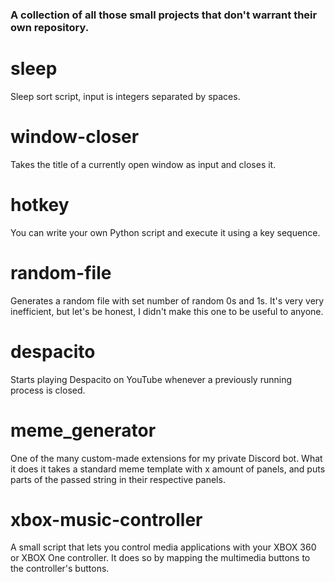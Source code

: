 ### A collection of all those small projects that don't warrant their own repository.

# sleep

Sleep sort script, input is integers separated by spaces.

# window-closer

Takes the title of a currently open window as input and closes it.

# hotkey

You can write your own Python script and execute it using a key sequence.

# random-file

Generates a random file with set number of random 0s and 1s. It's very very inefficient, but let's be honest, I didn't make this one to be useful to anyone.

# despacito

Starts playing Despacito on YouTube whenever a previously running process is closed.

# meme_generator

One of the many custom-made extensions for my private Discord bot. What it does it takes a standard meme template with x amount of panels, and puts parts of the passed string in their respective panels.

# xbox-music-controller

A small script that lets you control media applications with your XBOX 360 or XBOX One controller. It does so by mapping the multimedia buttons to the controller's buttons.
